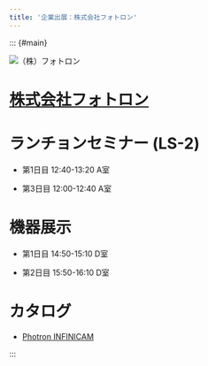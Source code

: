 ```yaml
---
title: '企業出展：株式会社フォトロン'
---
```


::: {#main}

![（株）フォトロン](images/photron.png)

# [株式会社フォトロン](https://www.photron.co.jp/products/hsvcam/infinicam/)

# ランチョンセミナー (LS-2)<i class="fas fa-utensils"></i>

- 第1日目 12:40-13:20 A室

- 第3日目 12:00-12:40 A室

# 機器展示 <i class="fas fa-flask"></i>

- 第1日目 14:50-15:10 D室

- 第2日目 15:50-16:10 D室

# カタログ

- <i class="fas fa-book-open"></i> [Photron INFINICAM](photron/infinicam.pdf)

:::

